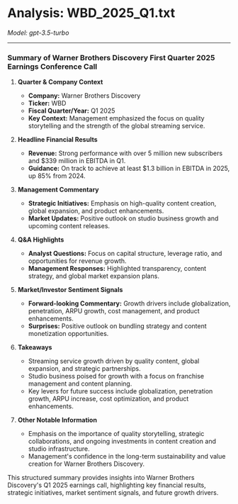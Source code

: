 # Analysis: WBD_2025_Q1.txt

*Model: gpt-3.5-turbo*

---

### Summary of Warner Brothers Discovery First Quarter 2025 Earnings Conference Call

1. **Quarter & Company Context**
   - **Company:** Warner Brothers Discovery
   - **Ticker:** WBD
   - **Fiscal Quarter/Year:** Q1 2025
   - **Key Context:** Management emphasized the focus on quality storytelling and the strength of the global streaming service.

2. **Headline Financial Results**
   - **Revenue:** Strong performance with over 5 million new subscribers and $339 million in EBITDA in Q1.
   - **Guidance:** On track to achieve at least $1.3 billion in EBITDA in 2025, up 85% from 2024.

3. **Management Commentary**
   - **Strategic Initiatives:** Emphasis on high-quality content creation, global expansion, and product enhancements.
   - **Market Updates:** Positive outlook on studio business growth and upcoming content releases.

4. **Q&A Highlights**
   - **Analyst Questions:** Focus on capital structure, leverage ratio, and opportunities for revenue growth.
   - **Management Responses:** Highlighted transparency, content strategy, and global market expansion plans.

5. **Market/Investor Sentiment Signals**
   - **Forward-looking Commentary:** Growth drivers include globalization, penetration, ARPU growth, cost management, and product enhancements.
   - **Surprises:** Positive outlook on bundling strategy and content monetization opportunities.

6. **Takeaways**
   - Streaming service growth driven by quality content, global expansion, and strategic partnerships.
   - Studio business poised for growth with a focus on franchise management and content planning.
   - Key levers for future success include globalization, penetration growth, ARPU increase, cost optimization, and product enhancements.

7. **Other Notable Information**
   - Emphasis on the importance of quality storytelling, strategic collaborations, and ongoing investments in content creation and studio infrastructure.
   - Management's confidence in the long-term sustainability and value creation for Warner Brothers Discovery.

This structured summary provides insights into Warner Brothers Discovery's Q1 2025 earnings call, highlighting key financial results, strategic initiatives, market sentiment signals, and future growth drivers.